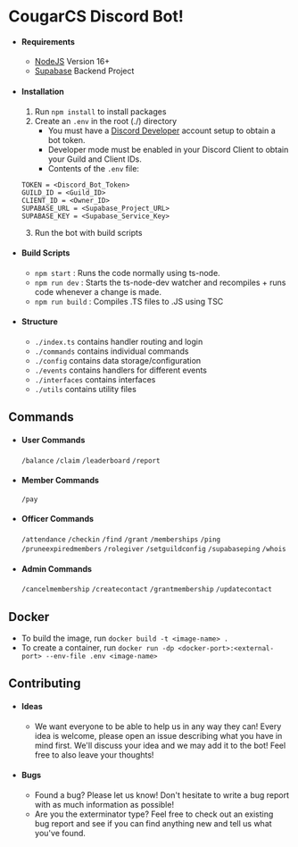 # CougarCS Discord Bot!

- #### Requirements
  - [NodeJS](https://nodejs.org/en/) Version 16+
  - [Supabase](https://supabase.com/) Backend Project
- #### Installation
  1. Run `npm install` to install packages
  2. Create an `.env` in the root (./) directory
     - You must have a [Discord Developer](https://discord.com/developers) account setup to obtain a bot token.
     - Developer mode must be enabled in your Discord Client to obtain your Guild and Client IDs.
     - Contents of the `.env` file:
  ```
  TOKEN = <Discord_Bot_Token>
  GUILD_ID = <Guild_ID>
  CLIENT_ID = <Owner_ID>
  SUPABASE_URL = <Supabase_Project_URL>
  SUPABASE_KEY = <Supabase_Service_Key>
  ```
  3. Run the bot with build scripts
- #### Build Scripts
  - `npm start` : Runs the code normally using ts-node.
  - `npm run dev` : Starts the ts-node-dev watcher and recompiles + runs code whenever a change is made.
  - `npm run build` : Compiles .TS files to .JS using TSC
- #### Structure
  - `./index.ts` contains handler routing and login
  - `./commands` contains individual commands
  - `./config` contains data storage/configuration
  - `./events` contains handlers for different events
  - `./interfaces` contains interfaces
  - `./utils` contains utility files

## Commands

- #### User Commands
  `/balance`
  `/claim`
  `/leaderboard`
  `/report`
- #### Member Commands
  `/pay`
- #### Officer Commands
  `/attendance`
  `/checkin`
  `/find`
  `/grant`
  `/memberships`
  `/ping`
  `/pruneexpiredmembers`
  `/rolegiver`
  `/setguildconfig`
  `/supabaseping`
  `/whois`
- #### Admin Commands
  `/cancelmembership`
  `/createcontact`
  `/grantmembership`
  `/updatecontact`

## Docker

- To build the image, run `docker build -t <image-name> .`
- To create a container, run `docker run -dp <docker-port>:<external-port> --env-file .env <image-name>`

## Contributing

- #### Ideas
  - We want everyone to be able to help us in any way they can! Every idea is welcome, please open an issue describing what you have in mind first. We'll discuss your idea and we may add it to the bot! Feel free to also leave your thoughts!
- #### Bugs
  - Found a bug? Please let us know! Don't hesitate to write a bug report with as much information as possible!
  - Are you the exterminator type? Feel free to check out an existing bug report and see if you can find anything new and tell us what you've found.

